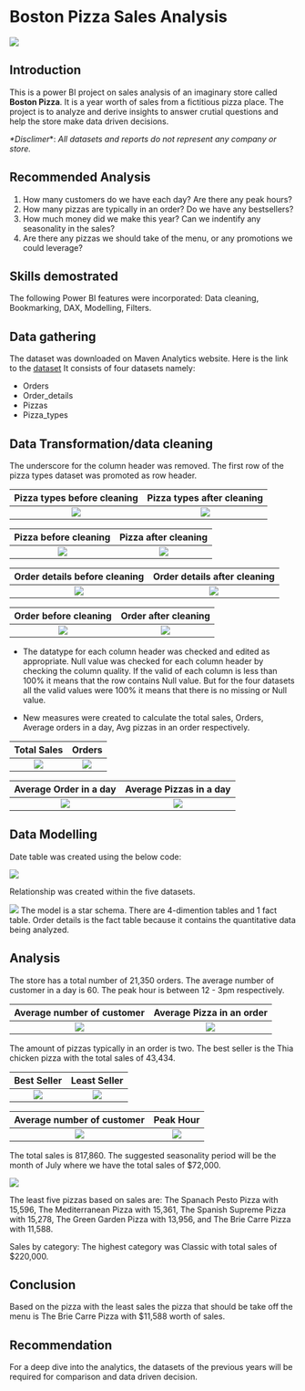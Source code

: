 # Boston Pizza Sales Analysis

![](Pizza.jpg)

## Introduction
This is a power BI project on sales analysis of an imaginary store called **Boston Pizza**. It is a year worth of sales from a fictitious pizza place. The project is to analyze and derive insights to answer crutial questions and help the store make data driven decisions.

_*Disclimer_*: _*All datasets and reports do not represent any company or store.*_

## Recommended Analysis
1.	How many customers do we have each day? Are there any peak hours?
2.	How many pizzas are typically in an order? Do we have any bestsellers?
3.	How much money did we make this year? Can we indentify any seasonality in the sales?
4. Are there any pizzas we should take of the menu, or any promotions we could leverage?

## Skills demostrated
The following Power BI features were incorporated: Data cleaning, Bookmarking, DAX, Modelling, Filters.

## Data gathering
The dataset was downloaded on Maven Analytics website. Here is the link to the [dataset](https://www.mavenanalytics.io/data-playground?dataStructure=2lXwWbWANQgI727tVx3DRC&search=pizza)
It consists of four datasets namely:
- Orders
- Order_details
- Pizzas
- Pizza_types

## Data Transformation/data cleaning
The underscore for the column header was removed. The first row of the pizza types dataset was promoted as row header.

Pizza types before cleaning            |          Pizza types after cleaning
:-------------------------------------:|:----------------------------------------:|
![](Pizza_types_b4_cleaning.png)       |  ![](Pizza_types_after_cleaning.png)

Pizza before cleaning                  |          Pizza after cleaning
:-------------------------------------:|:----------------------------------------:|
![](Pizza_b4_cleaning.png)             |   ![](Pizza_after_cleaning.png)

Order details before cleaning          |          Order details after cleaning
:-------------------------------------:|:------------------------------------------------:|
![](Order_details_b4_cleaning.png)     |   ![](Order_details_after_cleaning.png)

Order before cleaning                  |          Order after cleaning
:-------------------------------------:|:------------------------------------------------:|
![](Order_b4_cleaning.png)             |   ![](Order_after_cleaning.png)


- The datatype for each column header was checked and edited as appropriate. Null value was checked for each column header by checking the column quality. If the valid of each column is less than 100% it means that the row contains Null value. But for the four datasets all the valid values were 100% it means that there is no missing or Null value.

- New measures were created to calculate the total sales, Orders, Average orders in a day, Avg pizzas in an order respectively.

Total Sales                            |          Orders
:-------------------------------------:|:------------------------------------------------:|
![](Total_sales.png)                   |   ![](Orders.png)


Average Order in a day                      |          Average Pizzas in a day
:------------------------------------------:|:------------------------------------------------:|
![](Avg_Order_day.png)                      |   ![](Avg_Pizzas_Order.png)


## Data Modelling

Date table was created using the below code:

![](Date_table.png)

Relationship was created within the five datasets. 

![](Data_Model.png)
The model is a star schema. There are 4-dimention tables and 1 fact table. Order details is the fact table because it contains the quantitative data being analyzed.

## Analysis
The store has a total number of 21,350 orders.
The average number of customer in a day is 60.
The peak hour is between 12 - 3pm respectively.

Average number of customer             |         Average Pizza in an order
:-------------------------------------:|:------------------------------------------------:|
![](Average_Order.png)                 |   ![](pizza_no.png)

The amount of pizzas typically in an order is two. The best seller is the Thia chicken pizza with the total sales of 43,434.

Best Seller                            |          Least Seller
:-------------------------------------:|:------------------------------------------------:|
![](Top_5_pizzas.png)                  |   ![](Buttom_5_pizzas.png)



Average number of customer             |          Peak Hour
:-------------------------------------:|:------------------------------------------------:|
![](Average_Order.png)                 |   ![](Time_slot.png)

  
The total sales is 817,860. The suggested seasonality period will be the month of July where we have the total sales of $72,000.

![](Sales_by_month_year.png)

The least five pizzas based on sales are: The Spanach Pesto Pizza with 15,596, The Mediterranean Pizza with 15,361, The Spanish Supreme Pizza with 15,278, The Green Garden Pizza with 13,956, and The Brie Carre Pizza with 11,588. 



Sales by category:
The highest category was Classic with total sales of $220,000.

## Conclusion
Based on the pizza with the least sales the pizza that should be take off the menu is The Brie Carre Pizza with $11,588 worth of sales. 

## Recommendation
For a deep dive into the analytics, the datasets of the previous years will be required for comparison and data driven decision.
